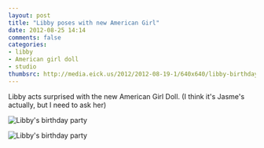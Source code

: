 ```yaml
---
layout: post
title: "Libby poses with new American Girl"
date: 2012-08-25 14:14
comments: false
categories: 
- libby
- American girl doll
- studio
thumbsrc: http://media.eick.us/2012/2012-08-19-1/640x640/libby-birthday-party--2012-06-03at09-44-40.jpg
---
```

Libby acts surprised with the new American Girl Doll.  (I think it's Jasme's actually, but I need to ask her)

![Libby's birthday party](http://media.eick.us/media/photographs/2012/2012-08-19-1/libby-birthday-party--2012-06-03at09-44-40.jpg)


![Libby's birthday party](http://media.eick.us/media/photographs/2012/2012-08-19-1/libby-birthday-party--2012-06-03at09-44-00.jpg)

